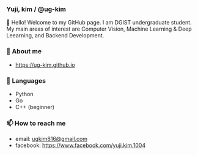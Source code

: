 ### Yuji, kim / @ug-kim
👋 Hello! Welcome to my GitHub page. I am DGIST undergraduate student. My main areas of interest are Computer Vision, Machine Learning & Deep Leearning, and Backend Development.


### 💬 About me
- https://ug-kim.github.io


### 🌱 Languages
- Python
- Go
- C++ (beginner)


### 📫 How to reach me
- email: ugkim816@gmail.com
- facebook: https://www.facebook.com/yuji.kim.1004

<!--
**ug-kim/ug-kim** is a ✨ _special_ ✨ repository because its `README.md` (this file) appears on your GitHub profile.

Here are some ideas to get you started:

- 🔭 I’m currently working on ...
- 🌱 I’m currently learning ...
- 👯 I’m looking to collaborate on ...
- 🤔 I’m looking for help with ...
- 💬 Ask me about ...
- 📫 How to reach me: ...
- 😄 Pronouns: ...
- ⚡ Fun fact: ...
-->
